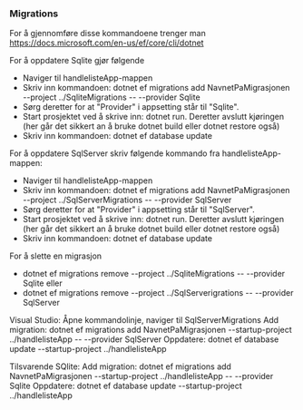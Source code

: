 ### Migrations
For å gjennomføre disse kommandoene trenger man https://docs.microsoft.com/en-us/ef/core/cli/dotnet

For å oppdatere Sqlite gjør følgende
- Naviger til handlelisteApp-mappen
- Skriv inn kommandoen: dotnet ef migrations add NavnetPaMigrasjonen --project ../SqliteMigrations -- --provider Sqlite
- Sørg deretter for at "Provider" i appsetting står til "Sqlite".
- Start prosjektet ved å skrive inn: dotnet run. Deretter avslutt kjøringen (her går det sikkert an å bruke dotnet build eller dotnet restore også)
- Skriv inn kommandoen: dotnet ef database update

For å oppdatere SqlServer skriv følgende kommando fra handlelisteApp-mappen:
- Naviger til handlelisteApp-mappen
- Skriv inn kommandoen: dotnet ef migrations add NavnetPaMigrasjonen --project ../SqlServerMigrations -- --provider SqlServer
- Sørg deretter for at "Provider" i appsetting står til "SqlServer".
- Start prosjektet ved å skrive inn: dotnet run. Deretter avslutt kjøringen (her går det sikkert an å bruke dotnet build eller dotnet restore også)
- Skriv inn kommandoen: dotnet ef database update


For å slette en migrasjon
 - dotnet ef migrations remove --project ../SqliteMigrations -- --provider Sqlite
eller
 - dotnet ef migrations remove --project ../SqlServerigrations -- --provider SqlServer




 Visual Studio:
 Åpne kommandolinje, naviger til SqlServerMigrations
 Add migration: dotnet ef migrations add NavnetPaMigrasjonen --startup-project ../handlelisteApp  -- --provider SqlServer
 Oppdatere: dotnet ef database update --startup-project ../handlelisteApp


 Tilsvarende SQlite:
 Add migration: dotnet ef migrations add NavnetPaMigrasjonen --startup-project ../handlelisteApp  -- --provider Sqlite
 Oppdatere: dotnet ef database update --startup-project ../handlelisteApp
